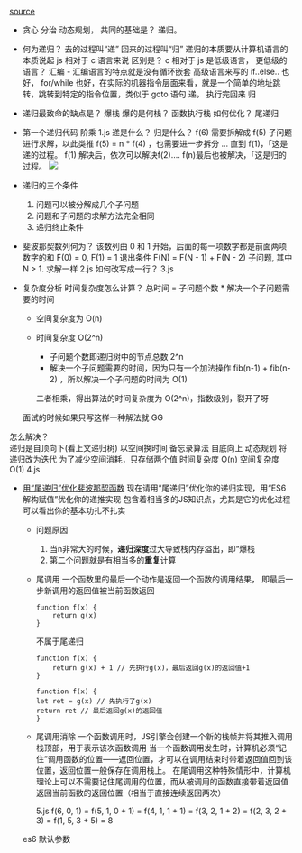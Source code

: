 [source](https://juejin.cn/post/6844904161872461831)

- 贪心  分治  动态规划， 共同的基础是？
    递归。
- 何为递归？
    去的过程叫“递”
    回来的过程叫“归”
    递归的本质要从计算机语言的本质说起
        js 相对于 c 语言来说  区别是？
        c 相对于 js 是低级语言， 更低级的语言？
        汇编
        - 汇编语言的特点就是没有循环嵌套
            高级语言来写的 if..else.. 也好， for/while 也好，在实际的机器指令层面来看，就是一个简单的地址跳转，跳转到特定的指令位置，类似于 goto 语句
            递， 执行完回来 归

- 递归最致命的缺点是？
    爆栈 爆的是何栈？  函数执行栈 
    如何优化？  尾递归

- 第一个递归代码
    阶乘 1.js   递是什么？ 归是什么？
    f(6) 需要拆解成 f(5) 子问题进行求解，以此类推 f(5) = n * f(4) ，也需要进一步拆分 ... 直到 f(1)，「这是递的过程。
    f(1) 解决后，依次可以解决f(2).... f(n)最后也被解决，「这是归的过程。
    ![](https://p1-jj.byteimg.com/tos-cn-i-t2oaga2asx/gold-user-assets/2020/5/18/17226641e33cf0db~tplv-t2oaga2asx-zoom-in-crop-mark:1304:0:0:0.awebp)

- 递归的三个条件
    1. 问题可以被分解成几个子问题
    2. 问题和子问题的求解方法完全相同
    3. 递归终止条件

- 斐波那契数列何为？
    该数列由 0 和 1 开始，后面的每一项数字都是前面两项数字的和
    F(0) = 0,   F(1) = 1 退出条件
    F(N) = F(N - 1) + F(N - 2) 子问题, 其中 N > 1.
    求解一样
    2.js
    如何改写成一行？
    3.js

- 复杂度分析
    时间复杂度怎么计算？
        总时间 = 子问题个数 * 解决一个子问题需要的时间
    - 空间复杂度为 O(n)
    - 时间复杂度 O(2^n)
        - 子问题个数即递归树中的节点总数 2^n
        - 解决一个子问题需要的时间，因为只有一个加法操作 fib(n-1) + fib(n-2) ，所以解决一个子问题的时间为 O(1)

        二者相乘，得出算法的时间复杂度为 O(2^n)，指数级别，裂开了呀

    面试的时候如果只写这样一种解法就 GG 

怎么解决？  
    递归是自顶向下(看上文递归树)
    以空间换时间   备忘录算法
    自底向上  动态规划  将递归改为迭代
    为了减少空间消耗，只存储两个值
        时间复杂度 O(n)
        空间复杂度 O(1)
        4.js

- [用“尾递归”优化斐波那契函数](https://juejin.cn/post/7026371899995193380)
    现在请用“尾递归”优化你的递归实现，用“ES6解构赋值”优化你的递推实现
    包含着相当多的JS知识点，尤其是它的优化过程可以看出你的基本功扎不扎实

    - 问题原因
        1. 当n非常大的时候，**递归深度**过大导致栈内存溢出，即“爆栈
        2. 第二个问题就是有相当多的**重复**计算
    
    - 尾调用
        一个函数里的最后一个动作是返回一个函数的调用结果，
        即最后一步新调用的返回值被当前函数返回

        ```
        function f(x) {
            return g(x)
        }
        ```
        不属于尾递归
        ```
        function f(x) {
            return g(x) + 1 // 先执行g(x)，最后返回g(x)的返回值+1
        }

        function f(x) {
        let ret = g(x) // 先执行了g(x)
        return ret // 最后返回g(x)的返回值
        }
        ```

    - 尾调用消除
        一个函数调用时，JS引擎会创建一个新的栈帧并将其推入调用栈顶部，用于表示该次函数调用
        当一个函数调用发生时，计算机必须“记住”调用函数的位置——返回位置，才可以在调用结束时带着返回值回到该位置，返回位置一般保存在调用栈上。
        在尾调用这种特殊情形中，计算机理论上可以不需要记住尾调用的位置，而从被调用的函数直接带着返回值返回当前函数的返回位置（相当于直接连续返回两次）

        5.js
        f(6, 0, 1) 
        = f(5, 1, 0 + 1) 
        = f(4, 1, 1 + 1) 
        = f(3, 2, 1 + 2) 
        = f(2, 3, 2 + 3)
        = f(1, 5, 3 + 5)
        = 8

    es6 默认参数